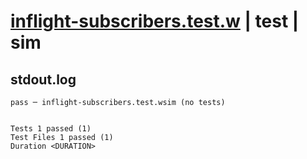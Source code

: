 # [inflight-subscribers.test.w](../../../../../examples/tests/valid/inflight-subscribers.test.w) | test | sim

## stdout.log
```log
pass ─ inflight-subscribers.test.wsim (no tests)
 
 
Tests 1 passed (1)
Test Files 1 passed (1)
Duration <DURATION>
```

